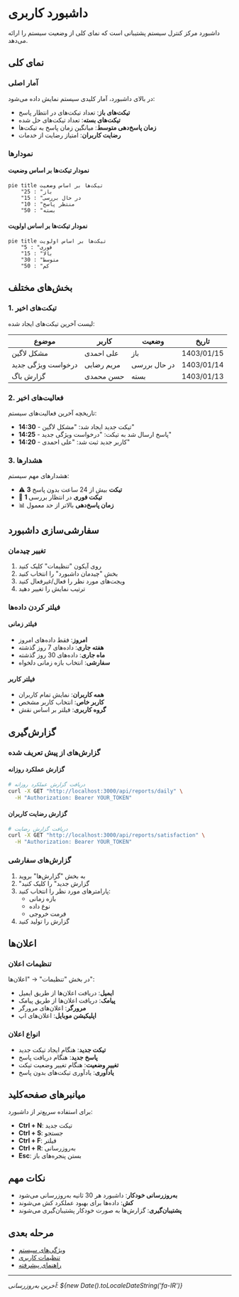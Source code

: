 # داشبورد کاربری

داشبورد مرکز کنترل سیستم پشتیبانی است که نمای کلی از وضعیت سیستم را ارائه می‌دهد.

## نمای کلی

### آمار اصلی

در بالای داشبورد، آمار کلیدی سیستم نمایش داده می‌شود:

- **تیکت‌های باز**: تعداد تیکت‌های در انتظار پاسخ
- **تیکت‌های بسته**: تعداد تیکت‌های حل شده
- **زمان پاسخ‌دهی متوسط**: میانگین زمان پاسخ به تیکت‌ها
- **رضایت کاربران**: امتیاز رضایت از خدمات

### نمودارها

#### نمودار تیکت‌ها بر اساس وضعیت

```mermaid
pie title تیکت‌ها بر اساس وضعیت
    "باز" : 25
    "در حال بررسی" : 15
    "منتظر پاسخ" : 10
    "بسته" : 50
```

#### نمودار تیکت‌ها بر اساس اولویت

```mermaid
pie title تیکت‌ها بر اساس اولویت
    "فوری" : 5
    "بالا" : 15
    "متوسط" : 30
    "کم" : 50
```

## بخش‌های مختلف

### 1. تیکت‌های اخیر

لیست آخرین تیکت‌های ایجاد شده:

| موضوع | کاربر | وضعیت | تاریخ |
|-------|-------|--------|-------|
| مشکل لاگین | علی احمدی | باز | 1403/01/15 |
| درخواست ویژگی جدید | مریم رضایی | در حال بررسی | 1403/01/14 |
| گزارش باگ | حسن محمدی | بسته | 1403/01/13 |

### 2. فعالیت‌های اخیر

تاریخچه آخرین فعالیت‌های سیستم:

- **14:30** - تیکت جدید ایجاد شد: "مشکل لاگین"
- **14:25** - پاسخ ارسال شد به تیکت: "درخواست ویژگی جدید"
- **14:20** - کاربر جدید ثبت شد: "علی احمدی"

### 3. هشدارها

هشدارهای مهم سیستم:

- ⚠️ **3 تیکت** بیش از 24 ساعت بدون پاسخ
- 🔴 **1 تیکت فوری** در انتظار بررسی
- 📊 **زمان پاسخ‌دهی** بالاتر از حد معمول

## سفارشی‌سازی داشبورد

### تغییر چیدمان

1. روی آیکون "تنظیمات" کلیک کنید
2. بخش "چیدمان داشبورد" را انتخاب کنید
3. ویجت‌های مورد نظر را فعال/غیرفعال کنید
4. ترتیب نمایش را تغییر دهید

### فیلتر کردن داده‌ها

#### فیلتر زمانی

- **امروز**: فقط داده‌های امروز
- **هفته جاری**: داده‌های 7 روز گذشته
- **ماه جاری**: داده‌های 30 روز گذشته
- **سفارشی**: انتخاب بازه زمانی دلخواه

#### فیلتر کاربر

- **همه کاربران**: نمایش تمام کاربران
- **کاربر خاص**: انتخاب کاربر مشخص
- **گروه کاربری**: فیلتر بر اساس نقش

## گزارش‌گیری

### گزارش‌های از پیش تعریف شده

#### گزارش عملکرد روزانه

```bash
# دریافت گزارش عملکرد روزانه
curl -X GET "http://localhost:3000/api/reports/daily" \
  -H "Authorization: Bearer YOUR_TOKEN"
```

#### گزارش رضایت کاربران

```bash
# دریافت گزارش رضایت
curl -X GET "http://localhost:3000/api/reports/satisfaction" \
  -H "Authorization: Bearer YOUR_TOKEN"
```

### گزارش‌های سفارشی

1. به بخش "گزارش‌ها" بروید
2. "گزارش جدید" را کلیک کنید
3. پارامترهای مورد نظر را انتخاب کنید:
   - بازه زمانی
   - نوع داده
   - فرمت خروجی
4. گزارش را تولید کنید

## اعلان‌ها

### تنظیمات اعلان

در بخش "تنظیمات" → "اعلان‌ها":

- **ایمیل**: دریافت اعلان‌ها از طریق ایمیل
- **پیامک**: دریافت اعلان‌ها از طریق پیامک
- **مرورگر**: اعلان‌های مرورگر
- **اپلیکیشن موبایل**: اعلان‌های اپ

### انواع اعلان

- **تیکت جدید**: هنگام ایجاد تیکت جدید
- **پاسخ جدید**: هنگام دریافت پاسخ
- **تغییر وضعیت**: هنگام تغییر وضعیت تیکت
- **یادآوری**: یادآوری تیکت‌های بدون پاسخ

## میانبرهای صفحه‌کلید

برای استفاده سریع‌تر از داشبورد:

- **Ctrl + N**: تیکت جدید
- **Ctrl + S**: جستجو
- **Ctrl + F**: فیلتر
- **Ctrl + R**: به‌روزرسانی
- **Esc**: بستن پنجره‌های باز

## نکات مهم

- **به‌روزرسانی خودکار**: داشبورد هر 30 ثانیه به‌روزرسانی می‌شود
- **کش**: داده‌ها برای بهبود عملکرد کش می‌شوند
- **پشتیبان‌گیری**: گزارش‌ها به صورت خودکار پشتیبان‌گیری می‌شوند

## مرحله بعدی

- [ویژگی‌های سیستم](/docs/user-guide/features)
- [تنظیمات کاربری](/docs/user-guide/settings)
- [راهنمای پیشرفته](/docs/advanced/customization)

---

*آخرین به‌روزرسانی: ${new Date().toLocaleDateString('fa-IR')}*
